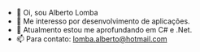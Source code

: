 - 👋 Oi, sou Alberto Lomba
- 👀 Me interesso por desenvolvimento de aplicações.
- 🌱 Atualmento estou me aprofundando em C# e .Net.
- 📫 Para contato: lomba.alberto@hotmail.com

<!---
B3to-ARK/B3to-ARK is a ✨ special ✨ repository because its `README.md` (this file) appears on your GitHub profile.
You can click the Preview link to take a look at your changes.
--->

